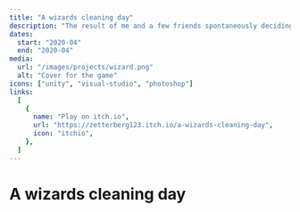 ```yaml
---
title: "A wizards cleaning day"
description: "The result of me and a few friends spontaneously deciding to join a game jam with no prior knowledge in anything game design."
dates:
  start: "2020-04"
  end: "2020-04"
media:
  url: "/images/projects/wizard.png"
  alt: "Cover for the game"
icons: ["unity", "visual-studio", "photoshop"]
links:
  [
    {
      name: "Play on itch.io",
      url: "https://zetterberg123.itch.io/a-wizards-cleaning-day",
      icon: "itchio",
    },
  ]
---
```


# A wizards cleaning day
